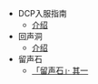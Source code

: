 - DCP入服指南
  - [介绍](/zh-cn/ServerIntroduction/int.md)
- 回声洞
  - [介绍](/zh-cn/EchoHole/int.md)
- 留声石
  - [「留声石」· 其一](/zh-cn/SoundRetainingStone/s1.md)
